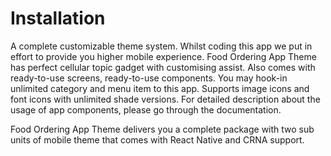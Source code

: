 # Installation

A complete customizable theme system. Whilst coding this app we put in effort to provide you higher mobile experience. Food Ordering App Theme has perfect cellular topic gadget with customising assist. Also comes with ready-to-use screens, ready-to-use components. You may hook-in unlimited category and menu item to this app. Supports image icons and font icons with unlimited shade versions.
For detailed description about the usage of app components, please go through the documentation.

Food Ordering App Theme delivers you a complete package with two sub units of mobile theme that comes with React Native and CRNA support.